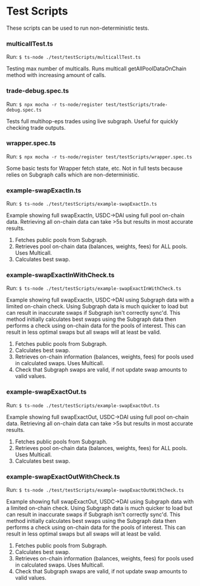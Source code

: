 # Test Scripts

These scripts can be used to run non-deterministic tests.

### multicallTest.ts

Run: `$ ts-node ./test/testScripts/multicallTest.ts`

Testing max number of multicalls. Runs multicall getAllPoolDataOnChain method with increasing amount of calls.

### trade-debug.spec.ts

Run: `$ npx mocha -r ts-node/register test/testScripts/trade-debug.spec.ts`

Tests full multihop-eps trades using live subgraph. Useful for quickly checking trade outputs.

### wrapper.spec.ts

Run: `$ npx mocha -r ts-node/register test/testScripts/wrapper.spec.ts`

Some basic tests for Wrapper fetch state, etc. Not in full tests because relies on Subgraph calls which are non-deterministic.

### example-swapExactIn.ts

Run: `$ ts-node ./test/testScripts/example-swapExactIn.ts`

Example showing full swapExactIn, USDC->DAI using full pool on-chain data. Retrieving all on-chain data can take >5s but results in most accurate results.

1. Fetches public pools from Subgraph.
2. Retrieves pool on-chain data (balances, weights, fees) for ALL pools. Uses Multicall.
3. Calculates best swap.

### example-swapExactInWithCheck.ts

Run: `$ ts-node ./test/testScripts/example-swapExactInWithCheck.ts`

Example showing full swapExactIn, USDC->DAI using Subgraph data with a limited on-chain check. Using Subgraph data is much quicker to load but can result in inaccurate swaps if Subgraph isn't correctly sync'd. This method initially calculates best swaps using the Subgraph data then performs a check using on-chain data for the pools of interest. This can result in less optimal swaps but all swaps will at least be valid.

1. Fetches public pools from Subgraph.
2. Calculates best swap.
3. Retrieves on-chain information (balances, weights, fees) for pools used in calculated swaps. Uses Multicall.
4. Check that Subgraph swaps are valid, if not update swap amounts to valid values.

### example-swapExactOut.ts

Run: `$ ts-node ./test/testScripts/example-swapExactOut.ts`

Example showing full swapExactOut, USDC->DAI using full pool on-chain data. Retrieving all on-chain data can take >5s but results in most accurate results.

1. Fetches public pools from Subgraph.
2. Retrieves pool on-chain data (balances, weights, fees) for ALL pools. Uses Multicall.
3. Calculates best swap.

### example-swapExactOutWithCheck.ts

Run: `$ ts-node ./test/testScripts/example-swapExactOutWithCheck.ts`

Example showing full swapExactOut, USDC->DAI using Subgraph data with a limited on-chain check. Using Subgraph data is much quicker to load but can result in inaccurate swaps if Subgraph isn't correctly sync'd. This method initially calculates best swaps using the Subgraph data then performs a check using on-chain data for the pools of interest. This can result in less optimal swaps but all swaps will at least be valid.

1. Fetches public pools from Subgraph.
2. Calculates best swap.
3. Retrieves on-chain information (balances, weights, fees) for pools used in calculated swaps. Uses Multicall.
4. Check that Subgraph swaps are valid, if not update swap amounts to valid values.
